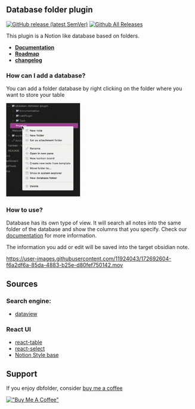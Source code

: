 ## Database folder plugin
[![GitHub release (latest SemVer)](https://img.shields.io/github/v/release/RafaelGB/obsidian-db-folder?style=for-the-badge&sort=semver)](https://github.com/RafaelGB/obsidian-db-folder/releases/latest)
[![Github All Releases](https://img.shields.io/github/downloads/RafaelGB/obsidian-db-folder/total?style=for-the-badge)]()

This plugin is a Notion like database based on folders.

- **[Documentation](https://rafaelgb.github.io/obsidian-db-folder/)**
- **[Roadmap](https://github.com/RafaelGB/obsidian-db-folder/projects/1)**
- **[changelog](https://rafaelgb.github.io/obsidian-db-folder/changelog/)**
### How can I add a database?
You can add a folder database by right clicking on the folder where you want to store your table

<img src="/docs/resources/AddDatabase.gif" width="200" height="250"/>

### How to use?
Database has its own type of view. It will search all notes into the same folder of the database and show the columns that you specify. Check our [documentation](https://rafaelgb.github.io/obsidian-db-folder/features/rows/) for more information.

The information you add or edit will be saved into the target obsidian note.


https://user-images.githubusercontent.com/11924043/172692604-f6a2df6a-85da-4883-b25e-d80fef750142.mov

## Sources
### Search engine:
- [dataview](https://github.com/blacksmithgu/obsidian-dataview)

### React UI
- [react-table](https://github.com/TanStack/react-table)
- [react-select](https://react-select.com/home)
- [Notion Style base](https://github.com/archit-p/editable-react-table)

## Support
If you enjoy dbfolder, consider [buy me a coffee](https://www.buymeacoffee.com/5tsytn22v9Z)

[!["Buy Me A Coffee"](https://www.buymeacoffee.com/assets/img/custom_images/orange_img.png)](https://www.buymeacoffee.com/5tsytn22v9Z)

